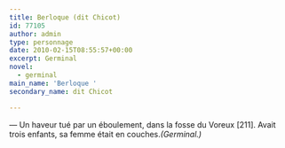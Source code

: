 ```yaml
---
title: Berloque (dit Chicot)
id: 77105
author: admin
type: personnage
date: 2010-02-15T08:55:57+00:00
excerpt: Germinal
novel:
  - germinal
main_name: 'Berloque '
secondary_name: dit Chicot

---
```

— Un haveur tué par un éboulement, dans la fosse du Voreux [211]. Avait trois enfants, sa femme était en couches._(Germinal.)_